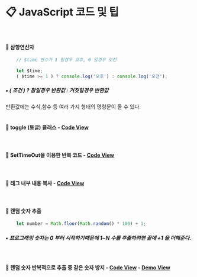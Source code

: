 # 📋 JavaScript 코드 및 팁
<br>

#### 📌 삼항연산자
```Javascript
    // $time 변수가 1 일경우 오후, 0 일경우 오전
    
    let $time;
    ( $time >= 1 ) ? console.log('오후') : console.log('오전');
```
##### ▪ ( 조건 ) ? 참일경우 반환값 : 거짓일경우 반환값<br>
반환값에는 수식,함수 등 여러 가지 형태의 명령문이 올 수 있다.
<br><br>

#### 📌 toggle (토글) 클래스 - [Code View](https://github.com/swon1/study/blob/master/JS/code-folder/js-toggle-class.md)
<br>

#### 📌 SetTimeOut을 이용한 반복 코드 - [Code View](https://github.com/swon1/study/blob/master/JS/code-folder/js-setTimeOut-loop.md)
<br>

#### 📌 태그 내부 내용 복사 - [Code View](https://github.com/swon1/study/blob/master/JS/code-folder/js-inner-copy.md)
<br>

#### 📌 랜덤 숫자 추출
```Javascript
    let number = Math.floor(Math.random() * 100) + 1;
```
##### ▪ 프로그래밍 숫자는 0 부터 시작하기때문에 1~N 수를 추출하려면 끝에 +1 을 더해준다.
<br>

#### 📌 랜덤 숫자 반복적으로 추출 중 같은 숫자 방지 - [Code View](https://github.com/swon1/study/blob/master/JS/code-folder/js-random-no-same.md) - [Demo View](https://swon1.github.io/study/demo/js/js-random-number.html)














